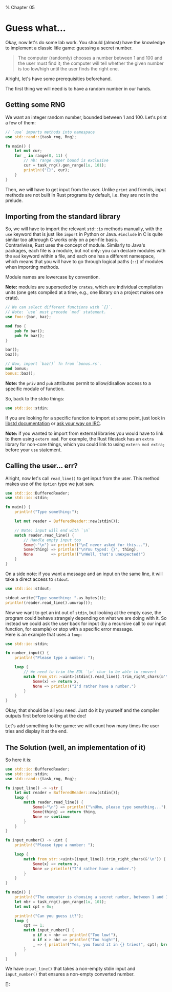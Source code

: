 % Chapter 05

Guess what...
=============

Okay, now let's do some lab work. You should (almost) have the knowledge to
implement a classic litle game: guessing a secret number.

> The computer (randomly) chooses a number between 1 and 100 and the user must
> find it; the computer will tell whether the given number is too low/high until
> the user finds the right one.

Alright, let's have some prerequisities beforehand.

The first thing we will need is to have a random number in our hands.

Getting some RNG
----------------

We want an integer random number, bounded between 1 and 100. Let's print a few
of them:

~~~~rust
// `use` imports methods into namespace
use std::rand::{task_rng, Rng};

fn main() {
    let mut cur;
    for _ in range(0, 11) {
        // nb: range upper bound is exclusive
        cur = task_rng().gen_range(1u, 101);
        println!("{}", cur);
    }
}
~~~~

Then, we will have to get input from the user. Unlike `print` and friends, input
methods are not built in Rust programs by default, i.e. they are not in the
prelude.

Importing from the standard library
-----------------------------------

So, we will have to import the relevant `std::io` methods manually, with the
`use` keyword that is just like `import` in Python or Java. `#include` in C is
quite similar too althrough C works only on a per-file basis.  
Contrariwise, Rust uses the concept of module. Similarly to Java's packages,
each file is a module, but not only: you can declare modules with the `mod`
keyword within a file, and each one has a different namespace, which means that
you will have to go through logical paths (`::`) of modules when importing
methods.

Module names are lowercase by convention.

**Note:** modules are superseded by `crate`s, which are individual compilation
units (one gets compiled at a time, e.g., one library on a project makes one
crate).

~~~~rust
// We can select different functions with `{}`.
// Note: `use` must precede `mod` statement.
use foo::{bar, baz};

mod foo {
    pub fn bar();
    pub fn baz();
}

bar();
baz();

// Now, import `baz()` fn from `bonus.rs`.
mod bonus;
bonus::baz();
~~~~

**Note:** the `priv` and `pub` attributes permit to allow/disallow access to a
specific module of function.

So, back to the stdio things:

~~~~rust
use std::io::stdin;
~~~~

If you are looking for a specific function to import at some point, just look in
[libstd documentation] or [ask your way on IRC][IRC].

**Note:** if you wanted to import from external libraries you would have to link
to them using `extern mod`. For example, the Rust filestack has an `extra`
library for non-core things, which you could link to using `extern mod extra;`
before your `use` statement.

Calling the user... err?
------------------------

Alright, now let's call `read_line()` to get input from the user. This method
makes use of the `Option` type we just saw.

~~~~rust
use std::io::BufferedReader;
use std::io::stdin;

fn main() {
    println!("Type something:");

    let mut reader = BufferedReader::new(stdin());

    // Note: input will end with `\n`
    match reader.read_line() {
        // Handle empty input too
        Some(~"\n") => println!("\nI never asked for this..."),
        Some(thing) => println!("\nYou typed: {}", thing),
        None        => println!("\nWell, that's unexpected!")
    }
}
~~~~

On a side note: if you want a message and an input on the same line, it will
take a direct access to `stdout`.

~~~~rust
use std::io::stdout;

stdout.write("Type something: ".as_bytes());
println!(reader.read_line().unwrap());
~~~~

Now we want to get an int out of `stdin`, but looking at the empty case, the
program could behave strangely depending on what we are doing with it. So
instead we could ask the user back for input (by a recursive call to our input
function, for example) or stop with a specific error message.  
Here is an example that uses a `loop`:

~~~~rust
use std::io::stdin;

fn number_input() {
    println!("Please type a number: ");

    loop {
        // We need to trim the EOL `\n` char to be able to convert
        match from_str::<uint>(stdin().read_line().trim_right_chars(&'\n')) {
            Some(x) => return x,
            None => println!("I'd rather have a number.")
        }
    }
}
~~~~

Okay, that should be all you need. Just do it by yourself and the compiler
outputs first before looking at the doc!

Let's add something to the game: we will count how many times the user tries and
display it at the end.

The Solution (well, an implementation of it)
--------------------------------------------

So here it is:

~~~~rust
use std::io::BufferedReader;
use std::io::stdin;
use std::rand::{task_rng, Rng};

fn input_line() -> ~str {
    let mut reader = BufferedReader::new(stdin());
    loop {
        match reader.read_line() {
            Some(~"\n") => println!("\nUhm, please type something..."),
            Some(thing) => return thing,
            None => continue
        }
    }
}

fn input_number() -> uint {
    println!("Please type a number: ");

    loop {
        match from_str::<uint>(input_line().trim_right_chars(&'\n')) {
            Some(x) => return x,
            None => println!("I'd rather have a number.")
        }
    }
}

fn main() {
    println!("The computer is choosing a secret number, between 1 and 100...");
    let nbr = task_rng().gen_range(1u, 101);
    let mut cpt = 0u;

    println!("Can you guess it?");
    loop {
        cpt += 1;
        match input_number() {
            x if x < nbr => println!("Too low!"),
            x if x > nbr => println!("Too high!"),
            _ => { println!("Yes, you found it in {} tries!", cpt); break; }
        }
    }
}
~~~~

We have `input_line()` that takes a non-empty stdin input and `input_number()`
that ensures a non-empty converted number.

[libstd documentation]: http://static.rust-lang.org/doc/master/std/index.html
[IRC]: http://client01.chat.mibbit.com/?server=irc.mozilla.org&channel=%23rust
[]:
